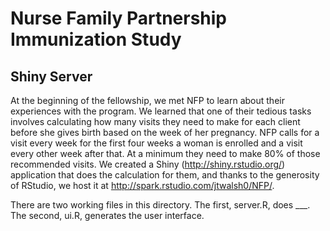 # Nurse Family Partnership Immunization Study 

## Shiny Server

At the beginning of the fellowship, we met NFP to learn about their experiences with the program.  We learned that one of their tedious tasks involves calculating how many visits they need to make for each client before she gives birth based on the week of her pregnancy.  NFP calls for a visit every week for the first four weeks a woman is enrolled and a visit every other week after that.  At a minimum they need to make 80% of those recommended visits.  We created a Shiny (http://shiny.rstudio.org/) application that does the calculation for them, and thanks to the generosity of RStudio, we host it at http://spark.rstudio.com/jtwalsh0/NFP/.  

There are two working files in this directory.  The first, server.R, does ___.  The second, ui.R, generates the user interface.
